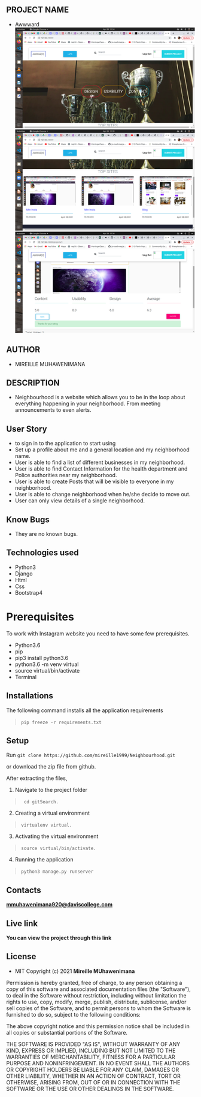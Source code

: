 ## PROJECT  NAME 
 - Awwward
![app](https://raw.githubusercontent.com/mireille1999/Awwward/main/media/2.png)
![app](https://raw.githubusercontent.com/mireille1999/Awwward/main/media/3.png)
![app](https://raw.githubusercontent.com/mireille1999/Awwward/main/media/1.png)

## AUTHOR 
 - MIREILLE MUHAWENIMANA

 ## DESCRIPTION 
 - Neighbourhood is a website which allows you to be in the loop about everything happening in your neighborhood. From meeting announcements to even alerts.



## User Story

- to sign in to the application to start using
- Set up a profile about me and a general location and my neighborhood name.
- User is able to find a list of different businesses in my neighborhood.
- User is able to find  Contact Information for the health department and Police authorities near my neighborhood.
- User is able to create Posts that will be visible to everyone in my neighborhood.
- User is able to change neighborhood when he/she decide to move out.
- User can only view details of a single neighborhood.

## Know Bugs

- They are no known bugs.

## Technologies used
* Python3
* Django
* Html
* Css
* Bootstrap4


# Prerequisites

To work with Instagram website you need to have some few prerequisites.

- Python3.6
- pip
- pip3 install python3.6
- python3.6 -m venv virtual
- source virtual/bin/activate
- Terminal

## Installations

The following command installs all the application requirements
>``pip freeze -r requirements.txt``

## Setup
Run 
``git clone https://github.com/mireille1999/Neighbourhood.git``

or download the zip file from github.

After extracting the files, 

1. Navigate to the project folder
>`` cd gitSearch.`` 

2. Creating a virtual environment
>``virtualenv virtual.``

3. Activating the virtual environment
>``source virtual/bin/activate.``

4. Running the application
>``python3 manage.py runserver``



## Contacts 
**mmuhawenimana920@daviscollege.com**


## Live link 
**You can view the project through this link**



## License 
* MIT 
Copyright (c) 2021 **Mireille MUhawenimana**

Permission is hereby granted, free of charge, to any person obtaining a copy of this software and associated documentation files (the "Software"), to deal in the Software without restriction, including without limitation the rights to use, copy, modify, merge, publish, distribute, sublicense, and/or sell copies of the Software, and to permit persons to whom the Software is furnished to do so, subject to the following conditions:

The above copyright notice and this permission notice shall be included in all copies or substantial portions of the Software.

THE SOFTWARE IS PROVIDED "AS IS", WITHOUT WARRANTY OF ANY KIND, EXPRESS OR IMPLIED, INCLUDING BUT NOT LIMITED TO THE WARRANTIES OF MERCHANTABILITY, FITNESS FOR A PARTICULAR PURPOSE AND NONINFRINGEMENT. IN NO EVENT SHALL THE AUTHORS OR COPYRIGHT HOLDERS BE LIABLE FOR ANY CLAIM, DAMAGES OR OTHER LIABILITY, WHETHER IN AN ACTION OF CONTRACT, TORT OR OTHERWISE, ARISING FROM, OUT OF OR IN CONNECTION WITH THE SOFTWARE OR THE USE OR OTHER DEALINGS IN THE SOFTWARE.
